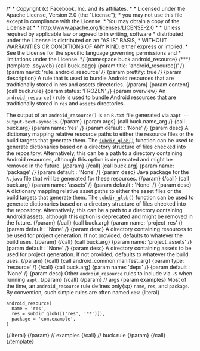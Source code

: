 /\* \* Copyright (c) Facebook, Inc. and its affiliates. \* \* Licensed
under the Apache License, Version 2.0 (the \"License\"); \* you may not
use this file except in compliance with the License. \* You may obtain a
copy of the License at \* \* http://www.apache.org/licenses/LICENSE-2.0
\* \* Unless required by applicable law or agreed to in writing,
software \* distributed under the License is distributed on an \"AS IS\"
BASIS, \* WITHOUT WARRANTIES OR CONDITIONS OF ANY KIND, either express
or implied. \* See the License for the specific language governing
permissions and \* limitations under the License. \*/ {namespace
buck.android_resource} /\*\*\*/ {template .soyweb} {call buck.page}
{param title: \'android_resource()\' /} {param navid:
\'rule_android_resource\' /} {param prettify: true /} {param
description} A rule that is used to bundle Android resources that are
traditionally stored in res and assets directories. {/param} {param
content} {call buck.rule} {param status: \'FROZEN\' /} {param overview}
An `android_resource()` rule is used to bundle Android resources that
are traditionally stored in `res` and `assets` directories.

The output of an `android_resource()` is an `R.txt` file generated via
`aapt --output-text-symbols`. {/param} {param args} {call buck.name_arg
/} {call buck.arg} {param name: \'res\' /} {param default : \'None\' /}
{param desc} A dictionary mapping relative resource paths to either the
resource files or the build targets that generate them. The
[`subdir_glob()`](%7BROOT%7Dfunction/subdir_glob.html) function can be
used to generate dictionaries based on a directory structure of files
checked into the repository. Alternatively, this can be a path to a
directory containing Android resources, although this option is
deprecated and might be removed in the future. {/param} {/call} {call
buck.arg} {param name: \'package\' /} {param default : \'None\' /}
{param desc} Java package for the `R.java` file that will be generated
for these resources. {/param} {/call} {call buck.arg} {param name:
\'assets\' /} {param default : \'None\' /} {param desc} A dictionary
mapping relative asset paths to either the asset files or the build
targets that generate them. The
[`subdir_glob()`](%7BROOT%7Dfunction/subdir_glob.html) function can be
used to generate dictionaries based on a directory structure of files
checked into the repository. Alternatively, this can be a path to a
directory containing Android assets, although this option is deprecated
and might be removed in the future. {/param} {/call} {call buck.arg}
{param name: \'project_res\' /} {param default : \'None\' /} {param
desc} A directory containing resources to be used for project
generation. If not provided, defaults to whatever the build uses.
{/param} {/call} {call buck.arg} {param name: \'project_assets\' /}
{param default : \'None\' /} {param desc} A directory containing assets
to be used for project generation. If not provided, defaults to whatever
the build uses. {/param} {/call} {call android_common.manifest_arg}
{param type: \'resource\' /} {/call} {call buck.arg} {param name:
\'deps\' /} {param default : \'None\' /} {param desc} Other
`android_resource` rules to include via `-S` when running `aapt`.
{/param} {/call} {/param} // args {param examples} Most of the time, an
`android_resource` rule defines only{sp} `name`, `res`, and `package`.
By convention, such simple rules are often named `res`: {literal}

``` {.prettyprint .lang-py}
android_resource(
  name = 'res',
  res = subdir_glob([('res', '**')]),
  package = 'com.example',
)
```

{/literal} {/param} // examples {/call} // buck.rule {/param} {/call}
{/template}
